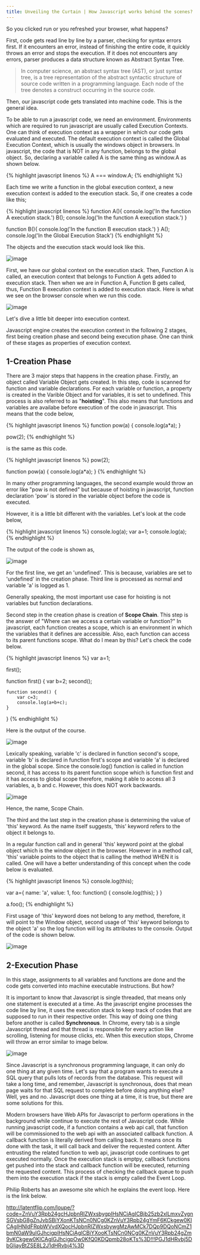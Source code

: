 ```yaml
---
title: Unveiling the Curtain | How Javascript works behind the scenes?
---
```


So you clicked run or you refreshed your browser, what happens?


First, code gets read line by line by a parser, checking for syntax errors first. If it encounters an error, instead of finishing the entire code, it quickly throws an error and stops the execution. If it does not encounters any errors, parser produces a data structure known as Abstract Syntax Tree.
>In computer science, an abstract syntax tree (AST), or just syntax tree, is a tree representation of the abstract syntactic structure of source code written in a programming language. Each node of the tree denotes a construct occurring in the source code.

Then, our javascript code gets translated into machine code. This is the general idea.


To be able to run a javascript code, we need an environment. Environments which are required to run javascript are usually called Execution Contexts. One can think of execution context as a wrapper in which our code gets evaluated and executed. The default execution context is called the Global Execution Context, which is usually the windows object in browsers. In javascript, the code that is NOT in any function, belongs to the global object. So, declaring a variable called A is the same thing as window.A as shown below.

{% highlight javascript linenos %}
A === window.A;
{% endhighlight %}

Each time we write a function in the global execution context, a new execution context is added to the execution stack. So, if one creates a code like this;

{% highlight javascript linenos %}
function A(){
        console.log('In the function A execution stack.')
	B();
	console.log('In the function A execution stack.')
}

function B(){
        console.log('In the function B execution stack.')
}
A();
console.log('In the Global Execution Stack')
{% endhighlight %}

The objects and the execution stack would look like this.

![image](/img/execution-context-diagram.png)

First, we have our global context on the execution stack. Then, Function A is called, an execution context that belongs to Function A gets added to execution stack. Then when we are in Function A, Function B gets called, thus, Function B execution context is added to execution stack.
Here is what we see on the browser console when we run this code.

![image](/img/execution-context-code.png)


Let's dive a little bit deeper into execution context.

Javascript engine creates the execution context in the following 2 stages, first being creation phase and second being execution phase. One can think of these stages as properties of execution context.
## 1-Creation Phase

There are 3 major steps that happens in the creation phase. Firstly, an object called Variable Object gets created. In this step, code is scanned for function and variable declarations. For each variable or function, a property is created in the Varible Object and for variables, it is set to undefined. This process is also referred to as "**hoisting**". This also means that functions and variables are availabe before execution of the code in javascript. This means that the code below,

{% highlight javascript linenos %}
function pow(a) {
	console.log(a*a);
}

pow(2);
{% endhighlight %}

is the same as this code.

{% highlight javascript linenos %}
pow(2);

function pow(a) {
	console.log(a*a);
}
{% endhighlight %}

In many other programming languages, the second example would throw an error like "pow is not defined" but because of hoisting in javascript, function declaration 'pow' is stored in the variable object before the code is executed. 


However, it is a little bit different with the variables. Let's look at the code below,

{% highlight javascript linenos %}
console.log(a);
var a=1;
console.log(a);
{% endhighlight %}

The output of the code is shown as,

![image](/img/variable-undfined.png)

For the first line, we get an 'undefined'. This is because, variables are set to 'undefined' in the creation phase. Third line is processed as normal and variable 'a' is logged as 1. 

Generally speaking, the most important use case for hoisting is not variables but function declarations.

Second step in the creation phase is creation of **Scope Chain**. This step is the answer of "Where can we access a certain variable or function?" In javascript, each function creates a scope, which is an environment in which the variables that it defines are accessible. Also, each function can access to its parent functions scope. What do I mean by this? Let's check the code below.

{% highlight javascript linenos %}
var a=1;

first();

function first() {
	var b=2;
	second();

	function second() {
		var c=3;
		console.log(a+b+c);
	}
}
{% endhighlight %}

Here is the output of the course.

![image](/img/scopechain1.png)

Lexically speaking, variable 'c' is declared in function second's scope, variable 'b' is declared in function first's scope and variable 'a' is declared in the global scope. Since the console.log() function is called in function second, it has access to its parent function scope which is function first and it has access to global scope therefore, making it able to access all 3 variables, a, b and c. However, this does NOT work backwards.

![image](/img/scopechain2.png)

Hence, the name, Scope Chain.

The third and the last step in the creation phase is determining the value of 'this' keyword. As the name itself suggests, 'this' keyword refers to the object it belongs to.

In a regular function call and in general 'this' keyword  point at the global object which is the window object in the browser. However in a method call, 'this' variable points to the object that is calling the method WHEN it is called. One will have a better understanding of this concept when the code below is evaluated.

{% highlight javascript linenos %}
console.log(this);

var a={
	name: 'a',
        value: 1,
        foo: function() {
    	        console.log(this);
    }
}

a.foo();
{% endhighlight %}

First usage of 'this' keyword does not belong to any method, therefore, it will point to the Window object, second usage of 'this' keyword belongs to the object 'a' so the log function will log its attributes to the console. Output of the code is shown below.

![image](/img/thiskeyword.png)
## 2-Execution Phase
In this stage, assignments to all variables and functions are done and the code gets converted into machine executable instructions. But how?

It is important to know that Javascript is single threaded, that means only one statement is executed at a time. As the javascript engine processes the code line by line, it uses the execution stack to keep track of codes that are supposed to run in their respective order. This way of doing one thing before another is called **Synchronous**. In Chrome, every tab is a single Javascript thread and that thread is responsible for every action like scrolling, listening for mouse clicks, etc. When this execution stops, Chrome will throw an error similar to image below.

![image](/img/google-chrome-pages-unresponsive.png)

Since Javascript is a synchronous programming language, it can only do one thing at any given time. Let's say that a program wants to execute a SQL query that pulls lots of records from the database. This request will take a long time, and remember, Javascript is synchronous, does that mean page waits for that SQL request to complete before doing anything else? Well, yes and no. Javascript does one thing at a time, it is true, but there are some solutions for this.

Modern browsers have Web APIs for Javascript to perform operations in the background while continue to execute the rest of Javascript code. While running javascript code, if a function contains a web api call, that function will be commissioned to the web api with an associated callback function. A callback function is literally derived from calling back. It means once its done with the task, it will call back and deliver the requested content. After entrusting the related function to web api, javascript code continues to get executed normally. Once the execution stack is emptpy, callback functions get pushed into the stack and callback function will be executed, returning the requested content. This process of checking the callback queue to push them into the execution stack if the stack is empty called the Event Loop.

Philip Roberts has an awesome site which he explains the event loop. Here is the link below.

http://latentflip.com/loupe/?code=ZnVuY3Rpb24gcHJpbnRIZWxsbygpIHsNCiAgICBjb25zb2xlLmxvZygnSGVsbG8gZnJvbSBiYXonKTsNCn0NCg0KZnVuY3Rpb24gYmF6KCkgew0KICAgIHNldFRpbWVvdXQocHJpbnRIZWxsbywgMzAwMCk7DQp9DQoNCmZ1bmN0aW9uIGJhcigpIHsNCiAgICBiYXooKTsNCn0NCg0KZnVuY3Rpb24gZm9vKCkgew0KICAgIGJhcigpOw0KfQ0KDQpmb28oKTs%3D!!!PGJ1dHRvbj5DbGljayBtZSE8L2J1dHRvbj4%3D
